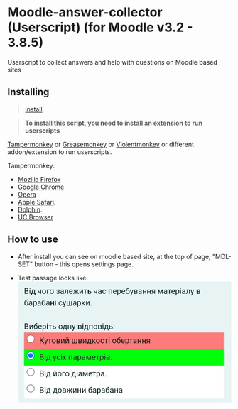 # Moodle-answer-collector (Userscript) (for Moodle v3.2 - 3.8.5)
Userscript to collect answers and help with questions on Moodle based sites

## Installing
> [Install](https://raw.githubusercontent.com/vladgba/Tsatu-answer-collector/master/script.user.js)

> **To install this script, you need to install an extension to run userscripts**

 [Tampermonkey](https://tampermonkey.net/) or [Greasemonkey](https://www.greasespot.net/) or [Violentmonkey](https://violentmonkey.github.io/get-it/) or different addon/extension to run userscripts.

Tampermonkey: 
- [Mozilla Firefox](https://addons.mozilla.org/firefox/addon/tampermonkey/)
- [Google Chrome](https://chrome.google.com/webstore/detail/tampermonkey/dhdgffkkebhmkfjojejmpbldmpobfkfo)
- [Opera](https://addons.opera.com/extensions/details/tampermonkey-beta/)
- [Apple Safari](https://tampermonkey.net/?ext=dhdg&browser=safari).
- [Dolphin](https://tampermonkey.net/?ext=dhdg&browser=dolphin).
- [UC Browser](https://tampermonkey.net/?ext=dhdg&browser=ucweb)

## How to use
 - After install you can see on moodle based site, at the top of page, "MDL-SET" button - this opens settings page.

 - Test passage looks like:
![Screenshot.png](Screenshot.png)